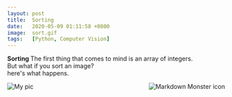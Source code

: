 ```yaml
---
layout: post
title:  Sorting
date:   2020-05-09 01:11:58 +0800
image:  sort.gif
tags:   [Python, Computer Vision]
---
```

<b>Sorting </b> The first thing that comes to mind is an array of integers.<br>
But what if you sort an image?<br>
here's what happens.
 
<img src="https://github.com/sharma-anubhav/blog/blob/master/img/Corona/Me3.gif?raw=true"
     alt="My pic"
     style="float: left; margin-right: 1px;" />

<img src="hhttps://github.com/sharma-anubhav/blog/blob/master/img/Corona/Sorting.gif?raw=true"
     alt="Markdown Monster icon"
     style="float: right; margin-right: 1px;" />